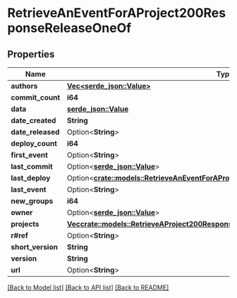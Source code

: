 # RetrieveAnEventForAProject200ResponseReleaseOneOf

## Properties

Name | Type | Description | Notes
------------ | ------------- | ------------- | -------------
**authors** | [**Vec<serde_json::Value>**](serde_json::Value.md) |  | 
**commit_count** | **i64** |  | 
**data** | [**serde_json::Value**](.md) |  | 
**date_created** | **String** |  | 
**date_released** | Option<**String**> |  | 
**deploy_count** | **i64** |  | 
**first_event** | Option<**String**> |  | 
**last_commit** | Option<[**serde_json::Value**](.md)> |  | 
**last_deploy** | Option<[**crate::models::RetrieveAnEventForAProject200ResponseReleaseOneOfLastDeploy**](Retrieve_an_Event_for_a_Project_200_response_release_oneOf_lastDeploy.md)> |  | 
**last_event** | Option<**String**> |  | 
**new_groups** | **i64** |  | 
**owner** | Option<[**serde_json::Value**](.md)> |  | 
**projects** | [**Vec<crate::models::RetrieveAProject200ResponseLatestReleaseProjectsInner>**](Retrieve_a_Project_200_response_latestRelease_projects_inner.md) |  | 
**r#ref** | Option<**String**> |  | 
**short_version** | **String** |  | 
**version** | **String** |  | 
**url** | Option<**String**> |  | 

[[Back to Model list]](../README.md#documentation-for-models) [[Back to API list]](../README.md#documentation-for-api-endpoints) [[Back to README]](../README.md)


